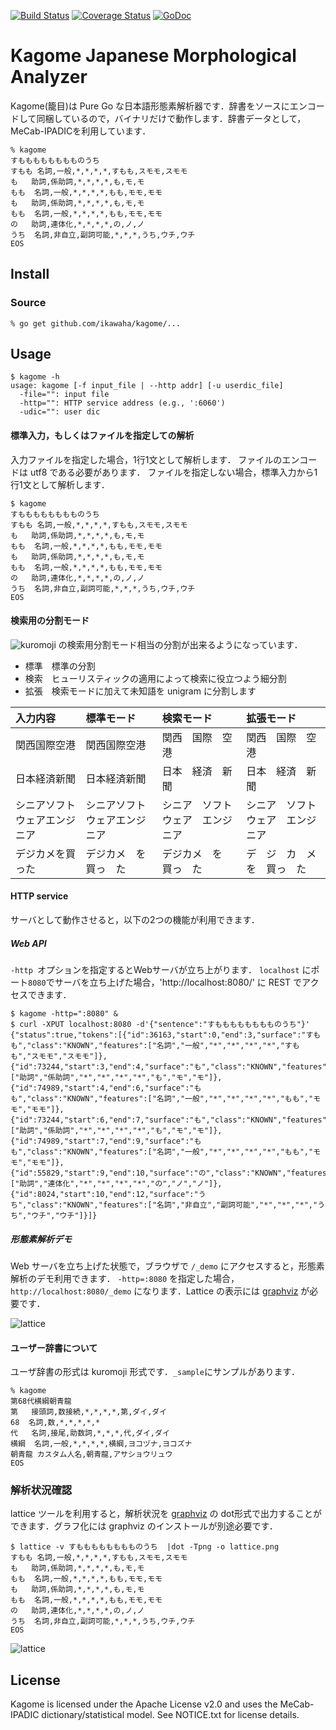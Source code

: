 [![Build Status](https://travis-ci.org/ikawaha/kagome.svg?branch=master)](https://travis-ci.org/ikawaha/kagome) [![Coverage Status](https://coveralls.io/repos/ikawaha/kagome/badge.png?branch=master)](https://coveralls.io/r/ikawaha/kagome?branch=master) [![GoDoc](https://godoc.org/github.com/ikawaha/kagome?status.svg)](https://godoc.org/github.com/ikawaha/kagome)

Kagome Japanese Morphological Analyzer
===

Kagome(籠目)は Pure Go な日本語形態素解析器です．辞書をソースにエンコードして同梱しているので，バイナリだけで動作します．辞書データとして，MeCab-IPADICを利用しています．

```
% kagome
すもももももももものうち
すもも	名詞,一般,*,*,*,*,すもも,スモモ,スモモ
も	助詞,係助詞,*,*,*,*,も,モ,モ
もも	名詞,一般,*,*,*,*,もも,モモ,モモ
も	助詞,係助詞,*,*,*,*,も,モ,モ
もも	名詞,一般,*,*,*,*,もも,モモ,モモ
の	助詞,連体化,*,*,*,*,の,ノ,ノ
うち	名詞,非自立,副詞可能,*,*,*,うち,ウチ,ウチ
EOS
```

Install
---

### Source

```
% go get github.com/ikawaha/kagome/...
```

Usage
---

```
$ kagome -h
usage: kagome [-f input_file | --http addr] [-u userdic_file]
  -file="": input file
  -http="": HTTP service address (e.g., ':6060')
  -udic="": user dic
```

#### 標準入力，もしくはファイルを指定しての解析
入力ファイルを指定した場合，1行1文として解析します．
ファイルのエンコードは utf8 である必要があります．
ファイルを指定しない場合，標準入力から1行1文として解析します．
```
$ kagome
すもももももももものうち
すもも	名詞,一般,*,*,*,*,すもも,スモモ,スモモ
も	助詞,係助詞,*,*,*,*,も,モ,モ
もも	名詞,一般,*,*,*,*,もも,モモ,モモ
も	助詞,係助詞,*,*,*,*,も,モ,モ
もも	名詞,一般,*,*,*,*,もも,モモ,モモ
の	助詞,連体化,*,*,*,*,の,ノ,ノ
うち	名詞,非自立,副詞可能,*,*,*,うち,ウチ,ウチ
EOS
```

#### 検索用の分割モード

![kuromoji](https://github.com/atilika/kuromoji) の検索用分割モード相当の分割が出来るようになっています．

* 標準　標準の分割
* 検索　ヒューリスティックの適用によって検索に役立つよう細分割
* 拡張　検索モードに加えて未知語を unigram に分割します

|入力内容|標準モード|検索モード|拡張モード|
|:-------|:---------|:---------|:---------|
|関西国際空港|関西国際空港|関西　国際　空港|関西　国際　空港|
|日本経済新聞|日本経済新聞|日本　経済　新聞|日本　経済　新聞|
|シニアソフトウェアエンジニア|シニアソフトウェアエンジニア|シニア　ソフトウェア　エンジニア|シニア　ソフトウェア　エンジニア|
|デジカメを買った|デジカメ　を　買っ　た|デジカメ　を　買っ　た|デ　ジ　カ　メ　を　買っ　た|

#### HTTP service
サーバとして動作させると，以下の2つの機能が利用できます．

##### Web API
`-http `オプションを指定するとWebサーバが立ち上がります．
`localhost` にポート`8080`でサーバを立ち上げた場合，'http://localhost:8080/' に REST でアクセスできます．

```
$ kagome -http=":8080" &
$ curl -XPUT localhost:8080 -d'{"sentence":"すもももももももものうち"}'
{"status":true,"tokens":[{"id":36163,"start":0,"end":3,"surface":"すもも","class":"KNOWN","features":["名詞","一般","*","*","*","*","すもも","スモモ","スモモ"]},{"id":73244,"start":3,"end":4,"surface":"も","class":"KNOWN","features":["助詞","係助詞","*","*","*","*","も","モ","モ"]},{"id":74989,"start":4,"end":6,"surface":"もも","class":"KNOWN","features":["名詞","一般","*","*","*","*","もも","モモ","モモ"]},{"id":73244,"start":6,"end":7,"surface":"も","class":"KNOWN","features":["助詞","係助詞","*","*","*","*","も","モ","モ"]},{"id":74989,"start":7,"end":9,"surface":"もも","class":"KNOWN","features":["名詞","一般","*","*","*","*","もも","モモ","モモ"]},{"id":55829,"start":9,"end":10,"surface":"の","class":"KNOWN","features":["助詞","連体化","*","*","*","*","の","ノ","ノ"]},{"id":8024,"start":10,"end":12,"surface":"うち","class":"KNOWN","features":["名詞","非自立","副詞可能","*","*","*","うち","ウチ","ウチ"]}]}
```

##### 形態素解析デモ
Web サーバを立ち上げた状態で，ブラウザで `/_demo` にアクセスすると，形態素解析のデモ利用できます．
`-http=:8080` を指定した場合，`http://localhost:8080/_demo` になります．Lattice の表示には [graphviz](http://www.graphviz.org/) が必要です．

![lattice](https://raw.githubusercontent.com/wiki/ikawaha/kagome/images/demoapp.png)

#### ユーザー辞書について
ユーザ辞書の形式は kuromoji 形式です．`_sample`にサンプルがあります．
```
% kagome
第68代横綱朝青龍
第	接頭詞,数接続,*,*,*,*,第,ダイ,ダイ
68	名詞,数,*,*,*,*,*
代	名詞,接尾,助数詞,*,*,*,代,ダイ,ダイ
横綱	名詞,一般,*,*,*,*,横綱,ヨコヅナ,ヨコズナ
朝青龍	カスタム人名,朝青龍,アサショウリュウ
EOS
```
### 解析状況確認
lattice ツールを利用すると，解析状況を [graphviz](http://www.graphviz.org/) の dot形式で出力することができます．グラフ化には graphviz のインストールが別途必要です．
```
$ lattice -v すもももももももものうち  |dot -Tpng -o lattice.png
すもも	名詞,一般,*,*,*,*,すもも,スモモ,スモモ
も	助詞,係助詞,*,*,*,*,も,モ,モ
もも	名詞,一般,*,*,*,*,もも,モモ,モモ
も	助詞,係助詞,*,*,*,*,も,モ,モ
もも	名詞,一般,*,*,*,*,もも,モモ,モモ
の	助詞,連体化,*,*,*,*,の,ノ,ノ
うち	名詞,非自立,副詞可能,*,*,*,うち,ウチ,ウチ
EOS
```
![lattice](https://raw.githubusercontent.com/wiki/ikawaha/kagome/images/lattice.png)

License
---
Kagome is licensed under the Apache License v2.0 and uses the MeCab-IPADIC dictionary/statistical model. See NOTICE.txt for license details. 
